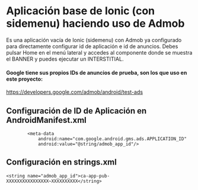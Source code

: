# Aplicación base de Ionic (con sidemenu) haciendo uso de Admob

Es una aplicación vacía de Ionic (sidemenu) con Admob ya configurado para directamente configurar id de aplicación e id de anuncios.
Debes pulsar Home en el menú lateral y accedes al componente donde se muestra el BANNER y puedes ejecutar un INTERSTITIAL.

#### Google tiene sus propios IDs de anuncios de prueba, son los que uso en este proyecto:
https://developers.google.com/admob/android/test-ads

## Configuración de ID de Aplicación en AndroidManifest.xml
```
        <meta-data
            android:name="com.google.android.gms.ads.APPLICATION_ID"
            android:value="@string/admob_app_id"/>
```

## Configuración en strings.xml
```
<string name="admob_app_id">ca-app-pub-XXXXXXXXXXXXXXXX~XXXXXXXXXX</string>
```